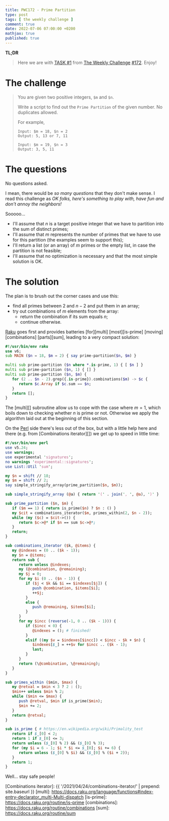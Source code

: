 ```yaml
---
title: PWC172 - Prime Partition
type: post
tags: [ the weekly challenge ]
comment: true
date: 2022-07-06 07:00:00 +0200
mathjax: true
published: true
---
```


**TL;DR**

> Here we are with [TASK #1][] from [The Weekly Challenge][]
> [#172][]. Enjoy!

# The challenge

> You are given two positive integers, `$m` and `$n`.
>
> Write a script to find out the `Prime Partition` of the given number.
> No duplicates allowed.
>
> For example,
>
>     Input: $m = 18, $n = 2
>     Output: 5, 13 or 7, 11
>
>     Input: $m = 19, $n = 3
>     Output: 3, 5, 11

# The questions

No questions asked.

I mean, there would be *so many questions* that they don't make sense. I
read this challenge as *OK folks, here's something to play with, have
fun and don't annoy the neighbors!*

Sooooo...

- I'll assume that $n$ is a target positive integer that we have to
  partition into the sum of distinct primes;
- I'll assume that $m$ represents the number of primes that we have to
  use for this partition (the examples seem to support this);
- I'll return a list (or an array) of $m$ primes or the empty list, in
  case the partition is not feasible;
- I'll assume that no optimization is necessary and that the most simple
  solution is OK.

# The solution

The plan is to brush out the corner cases and use this:

- find all primes between $2$ and $n - 2$ and put them in an array;
- try out combinations of $m$ elements from the array:
    - return the combination if its sum equals $n$;
    - continue otherwise.

[Raku][] goes first and provides batteries [for][multi] [most][is-prime]
[moving][combinations] [parts][sum], leading to a very compact solution:

```raku
#!/usr/bin/env raku
use v6;
sub MAIN ($n = 18, $m = 2) { say prime-partition($n, $m) }

multi sub prime-partition ($n where *.is-prime, 1) { [ $n ] }
multi sub prime-partition ($n, 1) { [] }
multi sub prime-partition ($n, $m) {
   for (2 .. $n - 2).grep({.is-prime}).combinations($m) -> $c {
      return $c.Array if $c.sum == $n;
   }
   return [];
}
```

The [multi][] subroutine allow us to cope with the case where $m = 1$,
which boils down to checking whether $n$ is prime or not. Otherwise we
apply the algorithm laid out at the beginning of this section.

On the [Perl][] side there's less out of the box, but with a little help
here and there (e.g. from [Combinations iterator][]) we get up to speed
in little time:

```perl
#!/usr/bin/env perl
use v5.24;
use warnings;
use experimental 'signatures';
no warnings 'experimental::signatures';
use List::Util 'sum';

my $n = shift // 18;
my $m = shift // 2;
say simple_stringify_array(prime_partition($n, $m));

sub simple_stringify_array (@a) { return '(' . join(', ', @a), ')' }

sub prime_partition ($n, $m) {
   if ($m == 1) { return is_prime($n) ? $n : () }
   my $cit = combinations_iterator($m, primes_within(2, $n - 2));
   while (my ($c) = $cit->()) {
      return $c->@* if $n == sum $c->@*;
   }
   return;
}

sub combinations_iterator ($k, @items) {
   my @indexes = (0 .. ($k - 1));
   my $n = @items;
   return sub {
      return unless @indexes;
      my (@combination, @remaining);
      my $j = 0;
      for my $i (0 .. ($n - 1)) {
         if ($j < $k && $i == $indexes[$j]) {
            push @combination, $items[$i];
            ++$j;
         }
         else {
            push @remaining, $items[$i];
         }
      }
      for my $incc (reverse(-1, 0 .. ($k - 1))) {
         if ($incc < 0) {
            @indexes = (); # finished!
         }
         elsif ((my $v = $indexes[$incc]) < $incc - $k + $n) {
            $indexes[$_] = ++$v for $incc .. ($k - 1);
            last;
         }
      }
      return (\@combination, \@remaining);
   }
}

sub primes_within ($min, $max) {
   my @retval = $min < 3 ? 2 : ();
   $min++ unless $min % 2;
   while ($min <= $max) {
      push @retval, $min if is_prime($min);
      $min += 2;
   }
   return @retval;
}

sub is_prime { # https://en.wikipedia.org/wiki/Primality_test
   return if $_[0] < 2;
   return 1 if $_[0] <= 3;
   return unless ($_[0] % 2) && ($_[0] % 3);
   for (my $i = 6 - 1; $i * $i <= $_[0]; $i += 6) {
      return unless ($_[0] % $i) && ($_[0] % ($i + 2));
   }
   return 1;
}
```

Well... stay safe people!

[The Weekly Challenge]: https://theweeklychallenge.org/
[#172]: https://theweeklychallenge.org/blog/perl-weekly-challenge-172/
[TASK #1]: https://theweeklychallenge.org/blog/perl-weekly-challenge-172/#TASK1
[Perl]: https://www.perl.org/
[Raku]: https://raku.org/
[Combinations iterator]: {{ '/2021/04/24/combinations-iterator/' | prepend: site.baseurl }}
[multi]: https://docs.raku.org/language/functions#index-entry-declarator_multi-Multi-dispatch
[is-prime]: https://docs.raku.org/routine/is-prime
[combinations]: https://docs.raku.org/routine/combinations
[sum]: https://docs.raku.org/routine/sum
